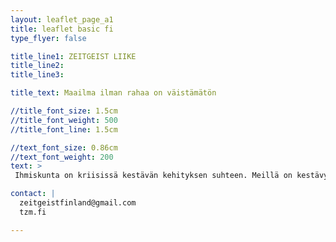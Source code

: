 ```yaml
---
layout: leaflet_page_a1
title: leaflet basic fi
type_flyer: false

title_line1: ZEITGEIST LIIKE
title_line2: 
title_line3: 

title_text: Maailma ilman rahaa on väistämätön

//title_font_size: 1.5cm
//title_font_weight: 500
//title_font_line: 1.5cm

//text_font_size: 0.86cm
//text_font_weight: 200
text: >
 Ihmiskunta on kriisissä kestävän kehityksen suhteen. Meillä on kestävyysvajetta niin ekologisesti, sosiaalisesti kuin ekonomisestikin. Teknologia on viemässä palkkatyön historiaan ja samalla hajottamassa instituutioita, joille koko yhteiskuntamme rakentuu. Epätasa-arvo maailmassa kasvaa ja ekologinen kriisi uhkaa ilmastokatastrofeineen. Globaalisti ruuantuotantoa uhkaa kuivuus ja aavikoituminen. Uhkia liittyy yhteiskuntien joka osa-alueeseen. Tiivistettynä olemme pulassa. Merkittävä yhteiskunnallinen muutos lähitulevaisuudessa on väistämätön. Tästä syystä esimerkiksi jakamistalouden erilaisten muotojen ja käytäntöjen käyttö ja kannatus on yleistynyt merkittävästi viime vuosien aikana. Jopa täysin ilman rahaa ja kaupankäyntiä toimivan yhteiskunnan kannattaminen on nostanut päätään. Zeitgeist-liike on ollut mukana edesauttamassa tätä liikettä. Me näemme tällaisen maailman ei pelkästään mahdollisena ja tärkeänä, vaan väistämättömänä seuraavana askeleena ihmiskunnan historiassa. 

contact: |
  zeitgeistfinland@gmail.com
  tzm.fi

---
```


